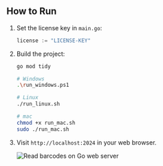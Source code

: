 ## How to Run
1. Set the license key in `main.go`:
    
    ```go
    license := "LICENSE-KEY"
    ```
    
2. Build the project:

    ```bash
    go mod tidy
    
    # Windows
    .\run_windows.ps1
    
    # Linux
    ./run_linux.sh
    
    # mac
    chmod +x run_mac.sh
    sudo ./run_mac.sh
    ```

3. Visit `http://localhost:2024` in your web browser.
    
    ![Read barcodes on Go web server](https://www.dynamsoft.com/codepool/img/2024/03/go-web-server-barcode-reader.png)
